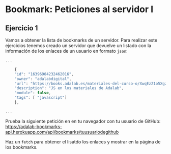 # Bookmark: Peticiones al servidor I

## Ejercicio 1

Vamos a obtener la lista de bookmarks de un servidor. Para realizar este ejercicios tenemos creado un servidor que devuelve un listado con la información de los enlaces de un usuario en formato `json`:

```js
...

    {
    "id": "16396904232462016",
    "owner": "adalabdigital",
    "url": "https://books.adalab.es/materiales-del-curso-o/XwqEzZ1o5Xgza96sxhld/modulo-2-programando-la-web/javascript/2_1_intro_a_la_programacion",
    "description": "JS en los materiales de Adalab",
    "module": false,
    "tags": [ "javascript"]
    },

...
```

Prueba la siguiente petición en en tu navegador con tu usuario de GitHub:
https://adalab-bookmarks-api.herokuapp.com/api/bookmarks/tuusuariodegithub

Haz un `fetch` para obtener el lisatdo los enlaces y mostrar en la página de los bookmarks.
